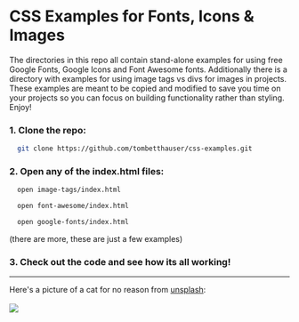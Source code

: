 # CSS Examples for Fonts, Icons & Images

The directories in this repo all contain stand-alone examples for using free Google Fonts, Google Icons and Font Awesome fonts. Additionally there is a directory with examples for using image tags vs divs for images in projects. These examples are meant to be copied and modified to save you time on your projects so you can focus on building functionality rather than styling. Enjoy!

### 1. Clone the repo: 
```bash
  git clone https://github.com/tombetthauser/css-examples.git
```

### 2. Open any of the index.html files:
```bash
  open image-tags/index.html
```
```bash
  open font-awesome/index.html
```
```bash
  open google-fonts/index.html
```
(there are more, these are just a few examples)

### 3. Check out the code and see how its all working!

***

Here's a picture of a cat for no reason from [unsplash](https://unsplash.com/):
<br /><br />
<img src="https://images.unsplash.com/photo-1519052537078-e6302a4968d4?ixid=MnwxMjA3fDB8MHxzZWFyY2h8Mjl8fGNhdHxlbnwwfHwwfHw%3D&ixlib=rb-1.2.1&auto=format&fit=crop&w=900&q=60" />
